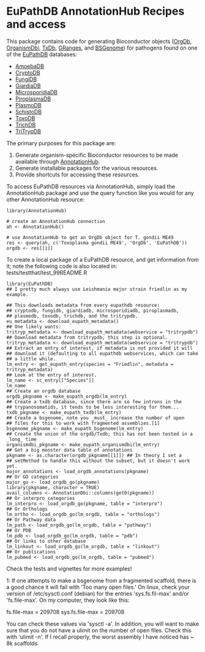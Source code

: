 # EuPathDB AnnotationHub Recipes and access

This package contains code for generating Bioconductor objects
([OrgDb](https://bioconductor.org/packages/release/BiocViews.html#___OrgDb),
[OrganismDbi](https://bioconductor.org/packages/release/bioc/html/OrganismDbi.html),
[TxDb](https://bioconductor.org/packages/release/BiocViews.html#___TxDb),
[GRanges](https://bioconductor.org/packages/release/bioc/html/GenomicRanges.html), and
[BSGenome](https://bioconductor.org/packages/release/bioc/html/BSgenome.html)) for pathogens found
on one of the [EuPathDB](http://eupathdb.org/eupathdb/) databases:

- [AmoebaDB](http://amoebadb.org/)
- [CryptoDB](http://cryptodb.org/)
- [FungiDB](http://fungidb.org/)
- [GiardiaDB](http://giardiadb.org/)
- [MicrosporidiaDB](http://microsporidiadb.org/)
- [PiroplasmaDB](http://piroplasmadb.org/)
- [PlasmoDB](http://plasmodb.org/)
- [SchistoDB](http://schistodb.net/)
- [ToxoDB](http://toxodb.org/)
- [TrichDB](http://trichdb.org/)
- [TriTrypDB](http://tritrypdb.org/)

The primary purposes for this package are:

1.  Generate organism-specific Bioconductor resources to be made available through
[AnnotationHub](https://bioconductor.org/packages/release/bioc/html/AnnotationHub.html).
2.  Generate installable packages for the various resources.
3.  Provide shortcuts for accessing these resources.

To access EuPathDB resources via AnnotationHub, simply load the
AnnotationHub package and use the query function like you would for
any other AnnotationHub resource:

```{r query_ah}
library(AnnotationHub)

# create an AnnotationHub connection
ah <- AnnotationHub()

# use AnnotationHub to get an OrgDb object for T. gondii ME49
res <- query(ah, c('Toxoplasma gondii ME49', 'OrgDb', 'EuPathDB'))
orgdb <- res[[1]]
```

To create a local package of a EuPathDB resource, and get information
from it; note the following code is also located in:
tests/testthat/test_99README.R

```{r}
library(EuPathDB)
## I pretty much always use Leishmania major strain friedlin as my example.

## This downloads metadata from every eupathdb resource:
## cryptodb, fungidb, giardiadb, microsporidiadb, piroplasmadb,
## plasmodb, toxodb, trichdb, and the tritrypdb.
eu_metadata <- download_eupath_metadata()
## One likely wants:
tritryp_metadata <- download_eupath_metadata(webservice = "tritrypdb")
## Download metadata from tritrypdb, this step is optional.
tritryp_metadata <- download_eupath_metadata(webservice = "tritrypdb")
## Extract an entry of interest, if metadata is not provided it will
## download it (defaulting to all eupathdb webservices, which can take
## a little while.
lm_entry <- get_eupath_entry(species = "Friedlin", metadata = tritryp_metadata)
## Look at the entry of interest.
lm_name <- sc_entry[["Species"]]
lm_name
## Create an orgdb database
orgdb_pkgname <- make_eupath_orgdb(lm_entry)
## Create a txdb database, since there are so few introns in the
## trypanosomatids, it tends to be less interesting for them...
txdb_pkgname <- make_eupath_txdb(lm_entry)
## Create a bsgenome, note you _must_ increase the number of open
## files for this to work with fragmented assemblies.[1]
bsgenome_pkgname <- make_eupath_bsgenome(lm_entry)
## Create the union of the orgdb/Txdb; this has not been tested in a _long_ time
organismdbi_pkgname <- make_eupath_organismdbi(lm_entry)
## Get a big monster data table of annotations
pkgname <- as.character(orgdb_pkgname[[1]]) ## In theory I set a
## setMethod to handle this without the subset, but it doesn't work yet.
major_annotations <- load_orgdb_annotations(pkgname)
## Or GO categories
major_go <- load_orgdb_go(pkgname)
library(pkgname, character = TRUE)
avail_columns <- AnnotationDbi::columns(get0(pkgname))
## Or interpro categories
lm_interpro <- load_orgdb_go(pkgname, table = "interpro")
## Or Orthologs
lm_ortho <- load_orgdb_go(lm_orgdb, table = "orthologs")
## Or Pathway data
lm_path <- load_orgdb_go(lm_orgdb, table = "pathway")
## Or PDB
lm_pdb <- load_orgdb_go(lm_orgdb, table = "pdb")
## Or links to other database
lm_linkout <- load_orgdb_go(lm_orgdb, table = "linkout")
## Or publications
lm_pubmed <- load_orgdb_go(lm_orgdb, table = "pubmed")
```

Check the tests and vignettes for more examples!


1: If one attempts to make a bsgenome from a fragmented scaffold,
there is a good chance it will fail with 'Too many open files.'  On
linux, check your version of /etc/sysctl.conf (debian) for the entries
'sys.fs.fil-max' and/or 'fs.file-max'.  On my computer, they look like
this:

fs.file-max = 209708
sys.fs.file-max = 209708

You can check these values via 'sysctl -a'.  In addition, you will
want to make sure that you do not have a ulimit on the number of open
files.  Check this with 'ulimit -n'.  If I recall properly, the worst
assembly I have noticed has ~ 8k scaffolds.
